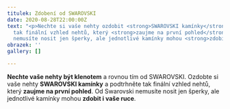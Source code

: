 ```yaml
---
titulek: Zdobení od SWAROVSKI
date: 2020-08-28T22:00:00Z
text: "<p>Nechte si vaše nehty ozdobit <strong>SWAROVSKI kamínky</strong> a podtrhněte
  tak finální vzhled nehtů, který <strong>zaujme na první pohled</strong>. Od Swarovski
  nemusíte nosit jen šperky, ale jednotlivé kamínky mohou <strong>zdobit i vaše ruce</strong>.</p>"
obrazek: ''
gallery: []

---
```

**Nechte vaše nehty být klenotem** a rovnou tím od SWAROVSKI. Ozdobte si vaše nehty **SWAROVSKI kamínky** a podtrhněte tak finální vzhled nehtů, který **zaujme na první pohled**. Od Swarovski nemusíte nosit jen šperky, ale jednotlivé kamínky mohou **zdobit i vaše ruce**.